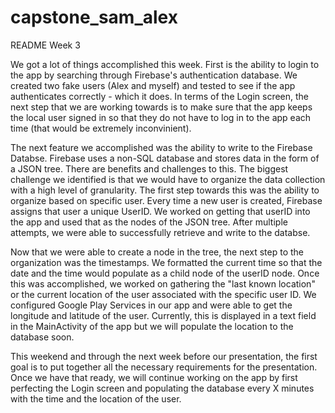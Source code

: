 # capstone_sam_alex

README Week 3

We got a lot of things accomplished this week. First is the ability to login to the app by searching through Firebase's authentication database. We created two fake users (Alex and myself) and tested to see if the app authenticates correctly - which it does. In terms of the Login screen, the next step that we are working towards is to make sure that the app keeps the local user signed in so that they do not have to log in to the app each time (that would be extremely inconvinient). 

The next feature we accomplished was the ability to write to the Firebase Databse. Firebase uses a non-SQL database and stores data in the form of a JSON tree. There are benefits and challenges to this. The biggest challenge we identified is that we would have to organize the data collection with a high level of granularity. The first step towards this was the ability to organize based on specific user. Every time a new user is created, Firebase assigns that user a unique UserID. We worked on getting that userID into the app and used that as the  nodes of the JSON tree. After multiple attempts, we were able to successfully retrieve and write to the databse.

Now that we were able to create a node in the tree, the next step to the organization was the timestamps. We formatted the current time so that the date and the time would populate as a child node of the userID node. Once this was accomplished, we worked on gathering the "last known location" or the current location of the user associated with the specific user ID. We configured Google Play Services in our app and were able to get the longitude and latitude of the user. Currently, this is displayed in a text field in the MainActivity of the app but we will populate the location to the database soon. 

This weekend and through the next week before our presentation, the first goal is to put together all the necessary requirements for the presentation. Once we have that ready, we will continue working on the app by first perfecting the Login screen and populating the database every X minutes with the time and the location of the user. 

